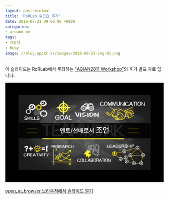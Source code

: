 ```yaml
---
layout: post-minimal
title: 'RoRLab 워크숍 후기'
date: 2016-08-21 00:00:00 +0900
categories:
- around-me
tags:
- 개발자
- Ruby
image: //blog.appkr.kr/images/2016-08-21-img-01.png
---
```


이 슬라이드는 RoRLab에서 주최하는 ["AGIAN2011 Workshop"](//rorlab.org/schedules/1)의 후기 발표 자료 입니다.

![RoRLab 워크숍 후기](/images/2016-08-21-img-01.png)

<div class="panel panel-default" style="width:100%; max-width: 600px; margin: 1em auto;">
  <div class="panel-body text-center">
    <a href="https://drive.google.com/file/d/0Bx8_tW_C70eNV21ZMHdocDNETUE/view?usp=sharing">
      <i class="material-icons">open_in_browser</i>
      브라우저에서 슬라이드 열기
    </a>
  </div>
</div>
